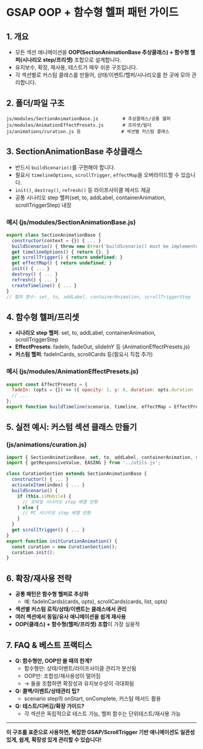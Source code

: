 # GSAP OOP + 함수형 헬퍼 패턴 가이드

## 1. 개요
- 모든 섹션 애니메이션을 **OOP(SectionAnimationBase 추상클래스) + 함수형 헬퍼(시나리오 step/프리셋)** 조합으로 설계합니다.
- 유지보수, 확장, 재사용, 테스트가 매우 쉬운 구조입니다.
- 각 섹션별로 커스텀 클래스를 만들어, 상태/이벤트/헬퍼/시나리오를 한 곳에 모아 관리합니다.

## 2. 폴더/파일 구조
```
js/modules/SectionAnimationBase.js         # 추상클래스/공통 헬퍼
js/modules/AnimationEffectPresets.js       # 프리셋/빌더
js/animations/curation.js 등               # 섹션별 커스텀 클래스
```

## 3. SectionAnimationBase 추상클래스
- 반드시 `buildScenario()`를 구현해야 합니다.
- 필요시 `timelineOptions`, `scrollTrigger`, `effectMap`을 오버라이드할 수 있습니다.
- `init()`, `destroy()`, `refresh()` 등 라이프사이클 메서드 제공
- 공통 시나리오 step 헬퍼(set, to, addLabel, containerAnimation, scrollTriggerStep) 내장

### 예시 (js/modules/SectionAnimationBase.js)
```js
export class SectionAnimationBase {
  constructor(context = {}) { ... }
  buildScenario() { throw new Error('buildScenario() must be implemented by subclass'); }
  get timelineOptions() { return {}; }
  get scrollTrigger() { return undefined; }
  get effectMap() { return undefined; }
  init() { ... }
  destroy() { ... }
  refresh() { ... }
  createTimeline() { ... }
}
// 헬퍼 함수: set, to, addLabel, containerAnimation, scrollTriggerStep
```

## 4. 함수형 헬퍼/프리셋
- **시나리오 step 헬퍼**: set, to, addLabel, containerAnimation, scrollTriggerStep
- **EffectPresets**: fadeIn, fadeOut, slideInY 등 (AnimationEffectPresets.js)
- **커스텀 헬퍼**: fadeInCards, scrollCards 등(필요시 직접 추가)

### 예시 (js/modules/AnimationEffectPresets.js)
```js
export const EffectPresets = {
  fadeIn: (opts = {}) => ({ opacity: 1, y: 0, duration: opts.duration || 1, ...opts }),
  // ...
};
export function buildTimeline(scenario, timeline, effectMap = EffectPresets) { ... }
```

## 5. 실전 예시: 커스텀 섹션 클래스 만들기
### (js/animations/curation.js)
```js
import { SectionAnimationBase, set, to, addLabel, containerAnimation, scrollTriggerStep } from '../modules/SectionAnimationBase.js';
import { getResponsiveValue, EASING } from '../utils.js';

class CurationSection extends SectionAnimationBase {
  constructor() { ... }
  activateItem(index) { ... }
  buildScenario() {
    if (this.isMobile) {
      // 모바일 시나리오 step 배열 반환
    } else {
      // PC 시나리오 step 배열 반환
    }
  }
  get scrollTrigger() { ... }
}
export function initCurationAnimation() {
  const curation = new CurationSection();
  curation.init();
}
```

## 6. 확장/재사용 전략
- **공통 패턴은 함수형 헬퍼로 추상화**
  - 예: fadeInCards(cards, opts), scrollCards(cards, list, opts)
- **섹션별 커스텀 로직/상태/이벤트는 클래스에서 관리**
- **여러 섹션에서 동일/유사 애니메이션을 쉽게 재사용**
- **OOP(클래스) + 함수형(헬퍼/프리셋) 조합**이 가장 실용적

## 7. FAQ & 베스트 프랙티스
- **Q: 함수형만, OOP만 쓸 때의 한계?**
  - 함수형만: 상태/이벤트/라이프사이클 관리가 분산됨
  - OOP만: 조합성/재사용성이 떨어짐
  - → 둘을 조합하면 확장성과 유지보수성이 극대화됨
- **Q: 콜백/이벤트/상태관리 팁?**
  - scenario step의 onStart, onComplete, 커스텀 메서드 활용
- **Q: 테스트/디버깅/확장 가이드?**
  - 각 섹션은 독립적으로 테스트 가능, 헬퍼 함수는 단위테스트/재사용 가능

---

**이 구조를 표준으로 사용하면, 복잡한 GSAP/ScrollTrigger 기반 애니메이션도 일관성 있게, 쉽게, 확장성 있게 관리할 수 있습니다!** 